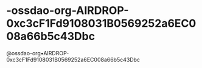 # -ossdao-org-AIRDROP-0xc3cF1Fd9108031B0569252a6EC008a66b5c43Dbc
@ossdao-org•AIRDROP-0xc3cF1Fd9108031B0569252a6EC008a66b5c43Dbc
